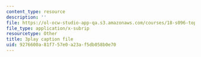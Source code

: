 ```yaml
---
content_type: resource
description: ''
file: https://ol-ocw-studio-app-qa.s3.amazonaws.com/courses/18-s096-topics-in-mathematics-with-applications-in-finance-fall-2013/9276600a81f757e0a23af5db058b0e70_bKmcRfE3I6E.vtt
file_type: application/x-subrip
resourcetype: Other
title: 3play caption file
uid: 9276600a-81f7-57e0-a23a-f5db058b0e70
---
```

